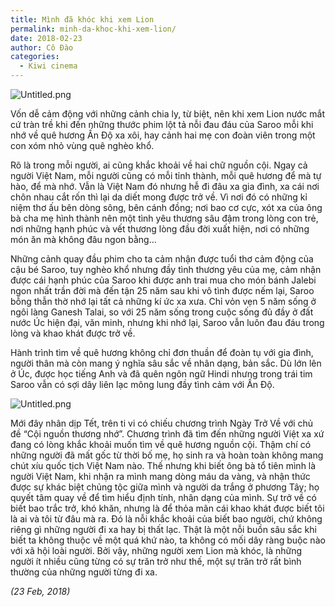 ```yaml
---
title: Mình đã khóc khi xem Lion
permalink: minh-da-khoc-khi-xem-lion/
date: 2018-02-23
author: Cô Đào
categories:
  - Kiwi cinema
---
```


![Untitled.png](/images/24d4d33b-01df-4e52-8fb5-2e68a0aa0b81/Untitled.png)

Vốn dễ cảm động với những cảnh chia ly, từ biệt, nên khi xem Lion nước mắt cứ tràn trề khi đến những thước phim lột tả nỗi đau đáu của Saroo mỗi khi nhớ về quê hương Ấn Độ xa xôi, hay cảnh hai mẹ con đoàn viên trong một con xóm nhỏ vùng quê nghèo khổ.

Rõ là trong mỗi người, ai cũng khắc khoải về hai chữ nguồn cội. Ngay cả người Việt Nam, mỗi người cũng có mỗi tỉnh thành, mỗi quê hương để mà tự hào, để mà nhớ. Vẫn là Việt Nam đó nhưng hễ đi đâu xa gia đình, xa cái nơi chôn nhau cắt rốn thì lại da diết mong được trở về. Vì nơi đó có những kỉ niệm thơ ấu bên dòng sông, bên cánh đồng; nơi bao cơ cực, xót xa của ông bà cha mẹ hình thành nên một tình yêu thương sâu đậm trong lòng con trẻ, nơi những hạnh phúc và vết thương lòng đầu đời xuất hiện, nơi có những món ăn mà không đâu ngon bằng...

Những cảnh quay đầu phim cho ta cảm nhận được tuổi thơ cảm động của cậu bé Saroo, tuy nghèo khổ nhưng đầy tình thương yêu của mẹ, cảm nhận được cái hạnh phúc của Saroo khi được anh trai mua cho món bánh Jalebi ngon nhất trần đời mà đến tận 25 năm sau khi vô tình được nếm lại, Saroo bỗng thẫn thờ nhớ lại tất cả những kí ức xa xưa. Chỉ vỏn vẹn 5 năm sống ở ngôi làng Ganesh Talai, so với 25 năm sống trong cuộc sống đủ đầy ở đất nước Úc hiện đại, văn minh, nhưng khi nhớ lại, Saroo vẫn luôn đau đáu trong lòng và khao khát được trở về.

Hành trình tìm về quê hương không chỉ đơn thuần để đoàn tụ với gia đình, người thân mà còn mang ý nghĩa sâu sắc về nhân dạng, bản sắc. Dù lớn lên ở Úc, được học tiếng Anh và đã quên ngôn ngữ Hindi nhưng trong trái tim Saroo vẫn có sợi dây liên lạc mông lung đầy tình cảm với Ấn Độ.

![Untitled.png](/images/24d4d33b-01df-4e52-8fb5-2e68a0aa0b81/Untitled_1.png)

Mới đây nhân dịp Tết, trên ti vi có chiếu chương trình Ngày Trở Về với chủ đề “Cội nguồn thương nhớ”. Chương trình đã tìm đến những người Việt xa xứ đang có lòng khắc khoải muốn tìm về quê hương nguồn cội. Thậm chí có những người đã mất gốc từ thời bố mẹ, họ sinh ra và hoàn toàn không mang chút xíu quốc tịch Việt Nam nào. Thế nhưng khi biết ông bà tổ tiên mình là người Việt Nam, khi nhận ra mình mang dòng máu da vàng, và nhận thức được sự khác biệt chủng tộc giữa mình và người da trắng ở phương Tây; họ quyết tâm quay về để tìm hiểu định tính, nhân dạng của mình. Sự trở về có biết bao trắc trở, khó khăn, nhưng là để thỏa mãn cái khao khát được biết tôi là ai và tôi từ đâu mà ra. Đó là nỗi khắc khoải của biết bao người, chứ không riêng gì những người đi xa hay bị thất lạc. Thật là một nỗi buồn sâu sắc khi biết ta không thuộc về một quá khứ nào, ta không có mối dây ràng buộc nào với xã hội loài người. Bởi vậy, những người xem Lion mà khóc, là những người ít nhiều cũng từng có sự trăn trở như thế, một sự trăn trở rất bình thường của những người từng đi xa.

_(23 Feb, 2018)_

